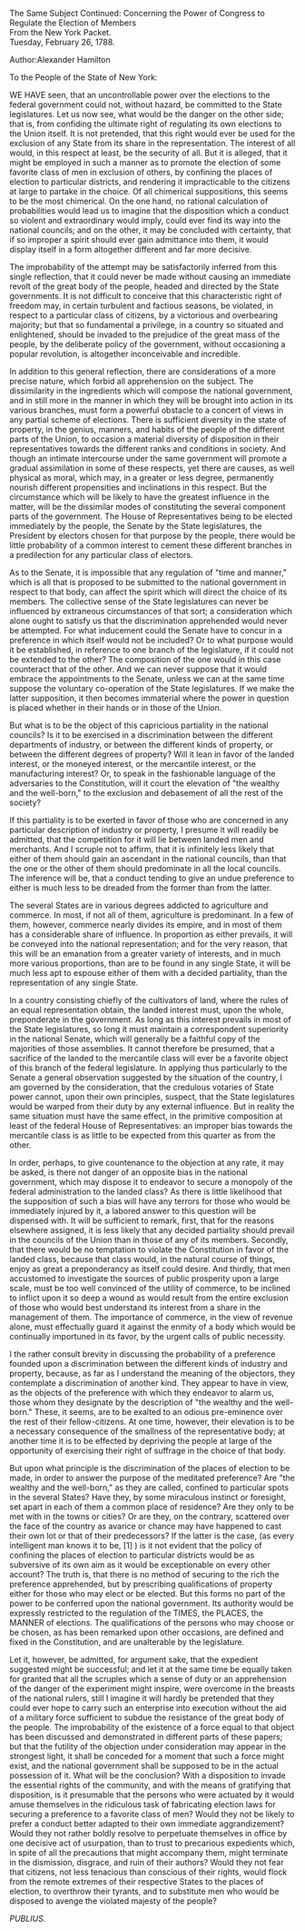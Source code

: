 The Same Subject Continued: Concerning the Power of Congress to Regulate the Election of Members  
From the New York Packet.  
Tuesday, February 26, 1788.

Author:Alexander Hamilton

To the People of the State of New York:

WE HAVE seen, that an uncontrollable power over the elections to the federal government could not, without hazard, be committed to the State legislatures. Let us now see, what would be the danger on the other side; that is, from confiding the ultimate right of regulating its own elections to the Union itself. It is not pretended, that this right would ever be used for the exclusion of any State from its share in the representation. The interest of all would, in this respect at least, be the security of all. But it is alleged, that it might be employed in such a manner as to promote the election of some favorite class of men in exclusion of others, by confining the places of election to particular districts, and rendering it impracticable to the citizens at large to partake in the choice. Of all chimerical suppositions, this seems to be the most chimerical. On the one hand, no rational calculation of probabilities would lead us to imagine that the disposition which a conduct so violent and extraordinary would imply, could ever find its way into the national councils; and on the other, it may be concluded with certainty, that if so improper a spirit should ever gain admittance into them, it would display itself in a form altogether different and far more decisive.

The improbability of the attempt may be satisfactorily inferred from this single reflection, that it could never be made without causing an immediate revolt of the great body of the people, headed and directed by the State governments. It is not difficult to conceive that this characteristic right of freedom may, in certain turbulent and factious seasons, be violated, in respect to a particular class of citizens, by a victorious and overbearing majority; but that so fundamental a privilege, in a country so situated and enlightened, should be invaded to the prejudice of the great mass of the people, by the deliberate policy of the government, without occasioning a popular revolution, is altogether inconceivable and incredible.

In addition to this general reflection, there are considerations of a more precise nature, which forbid all apprehension on the subject. The dissimilarity in the ingredients which will compose the national government, and in still more in the manner in which they will be brought into action in its various branches, must form a powerful obstacle to a concert of views in any partial scheme of elections. There is sufficient diversity in the state of property, in the genius, manners, and habits of the people of the different parts of the Union, to occasion a material diversity of disposition in their representatives towards the different ranks and conditions in society. And though an intimate intercourse under the same government will promote a gradual assimilation in some of these respects, yet there are causes, as well physical as moral, which may, in a greater or less degree, permanently nourish different propensities and inclinations in this respect. But the circumstance which will be likely to have the greatest influence in the matter, will be the dissimilar modes of constituting the several component parts of the government. The House of Representatives being to be elected immediately by the people, the Senate by the State legislatures, the President by electors chosen for that purpose by the people, there would be little probability of a common interest to cement these different branches in a predilection for any particular class of electors.

As to the Senate, it is impossible that any regulation of "time and manner," which is all that is proposed to be submitted to the national government in respect to that body, can affect the spirit which will direct the choice of its members. The collective sense of the State legislatures can never be influenced by extraneous circumstances of that sort; a consideration which alone ought to satisfy us that the discrimination apprehended would never be attempted. For what inducement could the Senate have to concur in a preference in which itself would not be included? Or to what purpose would it be established, in reference to one branch of the legislature, if it could not be extended to the other? The composition of the one would in this case counteract that of the other. And we can never suppose that it would embrace the appointments to the Senate, unless we can at the same time suppose the voluntary co-operation of the State legislatures. If we make the latter supposition, it then becomes immaterial where the power in question is placed whether in their hands or in those of the Union.

But what is to be the object of this capricious partiality in the national councils? Is it to be exercised in a discrimination between the different departments of industry, or between the different kinds of property, or between the different degrees of property? Will it lean in favor of the landed interest, or the moneyed interest, or the mercantile interest, or the manufacturing interest? Or, to speak in the fashionable language of the adversaries to the Constitution, will it court the elevation of "the wealthy and the well-born," to the exclusion and debasement of all the rest of the society?

If this partiality is to be exerted in favor of those who are concerned in any particular description of industry or property, I presume it will readily be admitted, that the competition for it will lie between landed men and merchants. And I scruple not to affirm, that it is infinitely less likely that either of them should gain an ascendant in the national councils, than that the one or the other of them should predominate in all the local councils. The inference will be, that a conduct tending to give an undue preference to either is much less to be dreaded from the former than from the latter.

The several States are in various degrees addicted to agriculture and commerce. In most, if not all of them, agriculture is predominant. In a few of them, however, commerce nearly divides its empire, and in most of them has a considerable share of influence. In proportion as either prevails, it will be conveyed into the national representation; and for the very reason, that this will be an emanation from a greater variety of interests, and in much more various proportions, than are to be found in any single State, it will be much less apt to espouse either of them with a decided partiality, than the representation of any single State.

In a country consisting chiefly of the cultivators of land, where the rules of an equal representation obtain, the landed interest must, upon the whole, preponderate in the government. As long as this interest prevails in most of the State legislatures, so long it must maintain a correspondent superiority in the national Senate, which will generally be a faithful copy of the majorities of those assemblies. It cannot therefore be presumed, that a sacrifice of the landed to the mercantile class will ever be a favorite object of this branch of the federal legislature. In applying thus particularly to the Senate a general observation suggested by the situation of the country, I am governed by the consideration, that the credulous votaries of State power cannot, upon their own principles, suspect, that the State legislatures would be warped from their duty by any external influence. But in reality the same situation must have the same effect, in the primitive composition at least of the federal House of Representatives: an improper bias towards the mercantile class is as little to be expected from this quarter as from the other.

In order, perhaps, to give countenance to the objection at any rate, it may be asked, is there not danger of an opposite bias in the national government, which may dispose it to endeavor to secure a monopoly of the federal administration to the landed class? As there is little likelihood that the supposition of such a bias will have any terrors for those who would be immediately injured by it, a labored answer to this question will be dispensed with. It will be sufficient to remark, first, that for the reasons elsewhere assigned, it is less likely that any decided partiality should prevail in the councils of the Union than in those of any of its members. Secondly, that there would be no temptation to violate the Constitution in favor of the landed class, because that class would, in the natural course of things, enjoy as great a preponderancy as itself could desire. And thirdly, that men accustomed to investigate the sources of public prosperity upon a large scale, must be too well convinced of the utility of commerce, to be inclined to inflict upon it so deep a wound as would result from the entire exclusion of those who would best understand its interest from a share in the management of them. The importance of commerce, in the view of revenue alone, must effectually guard it against the enmity of a body which would be continually importuned in its favor, by the urgent calls of public necessity.

I the rather consult brevity in discussing the probability of a preference founded upon a discrimination between the different kinds of industry and property, because, as far as I understand the meaning of the objectors, they contemplate a discrimination of another kind. They appear to have in view, as the objects of the preference with which they endeavor to alarm us, those whom they designate by the description of "the wealthy and the well-born." These, it seems, are to be exalted to an odious pre-eminence over the rest of their fellow-citizens. At one time, however, their elevation is to be a necessary consequence of the smallness of the representative body; at another time it is to be effected by depriving the people at large of the opportunity of exercising their right of suffrage in the choice of that body.

But upon what principle is the discrimination of the places of election to be made, in order to answer the purpose of the meditated preference? Are "the wealthy and the well-born," as they are called, confined to particular spots in the several States? Have they, by some miraculous instinct or foresight, set apart in each of them a common place of residence? Are they only to be met with in the towns or cities? Or are they, on the contrary, scattered over the face of the country as avarice or chance may have happened to cast their own lot or that of their predecessors? If the latter is the case, \(as every intelligent man knows it to be, \[1\] \) is it not evident that the policy of confining the places of election to particular districts would be as subversive of its own aim as it would be exceptionable on every other account? The truth is, that there is no method of securing to the rich the preference apprehended, but by prescribing qualifications of property either for those who may elect or be elected. But this forms no part of the power to be conferred upon the national government. Its authority would be expressly restricted to the regulation of the TIMES, the PLACES, the MANNER of elections. The qualifications of the persons who may choose or be chosen, as has been remarked upon other occasions, are defined and fixed in the Constitution, and are unalterable by the legislature.

Let it, however, be admitted, for argument sake, that the expedient suggested might be successful; and let it at the same time be equally taken for granted that all the scruples which a sense of duty or an apprehension of the danger of the experiment might inspire, were overcome in the breasts of the national rulers, still I imagine it will hardly be pretended that they could ever hope to carry such an enterprise into execution without the aid of a military force sufficient to subdue the resistance of the great body of the people. The improbability of the existence of a force equal to that object has been discussed and demonstrated in different parts of these papers; but that the futility of the objection under consideration may appear in the strongest light, it shall be conceded for a moment that such a force might exist, and the national government shall be supposed to be in the actual possession of it. What will be the conclusion? With a disposition to invade the essential rights of the community, and with the means of gratifying that disposition, is it presumable that the persons who were actuated by it would amuse themselves in the ridiculous task of fabricating election laws for securing a preference to a favorite class of men? Would they not be likely to prefer a conduct better adapted to their own immediate aggrandizement? Would they not rather boldly resolve to perpetuate themselves in office by one decisive act of usurpation, than to trust to precarious expedients which, in spite of all the precautions that might accompany them, might terminate in the dismission, disgrace, and ruin of their authors? Would they not fear that citizens, not less tenacious than conscious of their rights, would flock from the remote extremes of their respective States to the places of election, to overthrow their tyrants, and to substitute men who would be disposed to avenge the violated majesty of the people?

_PUBLIUS._

